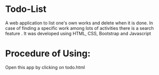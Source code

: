# Todo-List
A web application  to list one's own works and delete when it is done. In case of finding a specific work among lots of activities there is a search feature . It was developed using HTML, CSS, Bootstrap and Javascript

# Procedure of Using:
Open this app by clicking on todo.html
